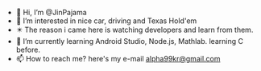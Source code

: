 - 👋 Hi, I’m @JinPajama
- 👀 I’m interested in nice car, driving and Texas Hold'em
- ✴️ The reason i came here is watching developers and learn from them.
- 🌱 I’m currently learning Android Studio, Node.js, Mathlab. learning C before.
- 📫 How to reach me? here's my e-mail alpha99kr@gmail.com

<!---
JinPajama/JinPajama is a ✨ special ✨ repository because its `README.md` (this file) appears on your GitHub profile.
You can click the Preview link to take a look at your changes.
--->
